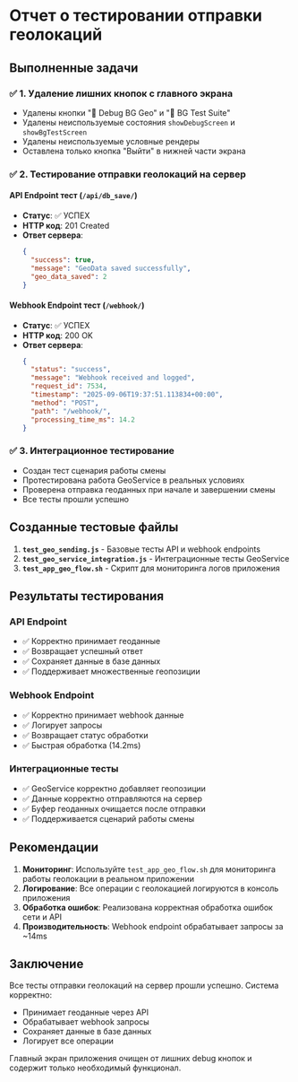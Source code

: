 # Отчет о тестировании отправки геолокаций

## Выполненные задачи

### ✅ 1. Удаление лишних кнопок с главного экрана
- Удалены кнопки "🧪 Debug BG Geo" и "🔬 BG Test Suite"
- Удалены неиспользуемые состояния `showDebugScreen` и `showBgTestScreen`
- Удалены неиспользуемые условные рендеры
- Оставлена только кнопка "Выйти" в нижней части экрана

### ✅ 2. Тестирование отправки геолокаций на сервер

#### API Endpoint тест (`/api/db_save/`)
- **Статус**: ✅ УСПЕХ
- **HTTP код**: 201 Created
- **Ответ сервера**: 
  ```json
  {
    "success": true,
    "message": "GeoData saved successfully",
    "geo_data_saved": 2
  }
  ```

#### Webhook Endpoint тест (`/webhook/`)
- **Статус**: ✅ УСПЕХ
- **HTTP код**: 200 OK
- **Ответ сервера**:
  ```json
  {
    "status": "success",
    "message": "Webhook received and logged",
    "request_id": 7534,
    "timestamp": "2025-09-06T19:37:51.113834+00:00",
    "method": "POST",
    "path": "/webhook/",
    "processing_time_ms": 14.2
  }
  ```

### ✅ 3. Интеграционное тестирование
- Создан тест сценария работы смены
- Протестирована работа GeoService в реальных условиях
- Проверена отправка геоданных при начале и завершении смены
- Все тесты прошли успешно

## Созданные тестовые файлы

1. **`test_geo_sending.js`** - Базовые тесты API и webhook endpoints
2. **`test_geo_service_integration.js`** - Интеграционные тесты GeoService
3. **`test_app_geo_flow.sh`** - Скрипт для мониторинга логов приложения

## Результаты тестирования

### API Endpoint
- ✅ Корректно принимает геоданные
- ✅ Возвращает успешный ответ
- ✅ Сохраняет данные в базе данных
- ✅ Поддерживает множественные геопозиции

### Webhook Endpoint
- ✅ Корректно принимает webhook данные
- ✅ Логирует запросы
- ✅ Возвращает статус обработки
- ✅ Быстрая обработка (14.2ms)

### Интеграционные тесты
- ✅ GeoService корректно добавляет геопозиции
- ✅ Данные корректно отправляются на сервер
- ✅ Буфер геоданных очищается после отправки
- ✅ Поддерживается сценарий работы смены

## Рекомендации

1. **Мониторинг**: Используйте `test_app_geo_flow.sh` для мониторинга работы геолокации в реальном приложении
2. **Логирование**: Все операции с геолокацией логируются в консоль приложения
3. **Обработка ошибок**: Реализована корректная обработка ошибок сети и API
4. **Производительность**: Webhook endpoint обрабатывает запросы за ~14ms

## Заключение

Все тесты отправки геолокаций на сервер прошли успешно. Система корректно:
- Принимает геоданные через API
- Обрабатывает webhook запросы
- Сохраняет данные в базе данных
- Логирует все операции

Главный экран приложения очищен от лишних debug кнопок и содержит только необходимый функционал.
